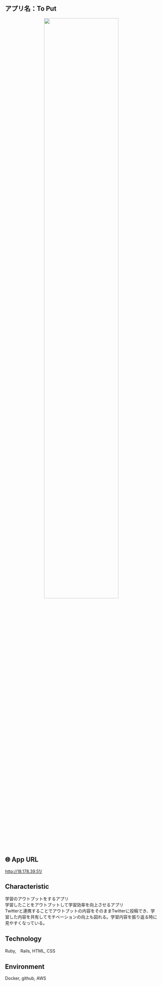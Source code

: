 ## アプリ名：To Put
<p align="center">
<img src="https://i.gyazo.com/34fc732e342b0a0a7421a0afc7ab4e89.png" width=70%>  
</p>

## 🌐 App URL
http://18.178.39.51/

## Characteristic
学習のアウトプットをするアプリ<br>
学習したことをアウトプットして学習効率を向上させるアプリ<br>Twitterと連携することでアウトプットの内容をそのままTwitterに投稿でき、学習した内容を共有してモチベーションの向上も図れる。学習内容を振り返る時に見やすくなっている。

## Technology
Ruby,　Rails, HTML, CSS

## Environment
Docker, github, AWS







